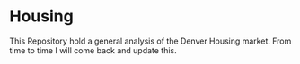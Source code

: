 # Housing
This Repository hold a general analysis of the Denver Housing market.  From time to time I will come back and update this.
